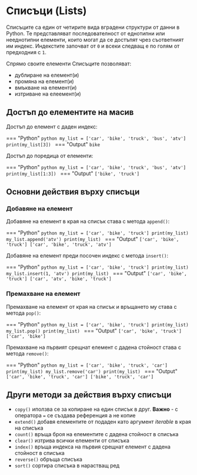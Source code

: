 # Списъци (Lists)

Списъците са един от четирите вида вградени структури от данни в Python. Те представляват последователност от еднотипни или нееднотипни елементи, които могат да се достъпят чрез съответният им индекс. Индекстите започват от `0` и всеки следващ е по голям от предходния с `1`.

Спрямо своите елементи Списъците позволяват:

-  дублиране на елемент(и)
-  промяна на елемент(и)
-  вмъкване на елемент(и)
-  изтриване на елеемент(и)

## Достъп до елементите на масив  

Достъп до елемент с даден индекс:

=== "Python"
    ```python
    my_list = ['car', 'bike', 'truck', 'bus', 'atv']
    print(my_list[3])
    ```
=== "Output"
    ```
    bike
    ```

Достъп до поредица от елементи:

=== "Python"
    ```python
    my_list = ['car', 'bike', 'truck', 'bus', 'atv']
    print(my_list[1:3])
    ```
=== "Output"
    ```
    ['bike', 'truck']
    ``` 

## Основни действия върху списъци

### Добавяне на елемент

Добавяне на елемент в края на списък става с метода `append()`:

=== "Python"
    ```python
    my_list = ['car', 'bike', 'truck']
    print(my_list)
    my_list.append('atv')
    print(my_list)
    ```
=== "Output"
    ```
    ['car', 'bike', 'truck']
    ['car', 'bike', 'truck', 'atv']
    ```

Добавяне на елемент преди посочен индекс с метода `insert()`:

=== "Python"
    ```python
    my_list = ['car', 'bike', 'truck']
    print(my_list)
    my_list.insert(1, 'atv')
    print(my_list)
    ```
=== "Output"
    ```
    ['car', 'bike', 'truck']
    ['car', 'atv', 'bike', 'truck']
    ``` 

### Премахване на елемент

Премахване на елемент от края на списък и връщането му става с метода `pop()`:

=== "Python"
    ```python
    my_list = ['car', 'bike', 'truck']
    print(my_list)
    my_list.pop()
    print(my_list)
    ```
=== "Output"
    ```
    ['car', 'bike', 'truck']
    ['car', 'bike']
    ``` 

Премахване на първият срещнат елемент с дадена стойност става с метода `remove()`:

=== "Python"
    ```python
    my_list = ['car', 'bike', 'truck', 'car']
    print(my_list)
    my_list.remove('car')
    print(my_list)
    ```
=== "Output"
    ```
    ['car', 'bike', 'truck', 'car']
    ['bike', 'truck', 'car']
    ```

## Други методи за действия върху списъци

 - `copy()` иползва се за копиране на един списък в друг. **Важно** - с оператора `=` се създава референция а не копие
 - `extend()` добавя елементите от подаден като аргумент *iterable* в края на списъка
 - `count()` връща броя на елементите с дадена стойност в списъка
 - `clear()` изтрива всички елементи от списъка
 - `index()` връща индекса на първия срещнат елемент с дадена стойност в списъка
 - `reverse()` обръща списъка
 - `sort()` сортира списъка в нарастващ ред
